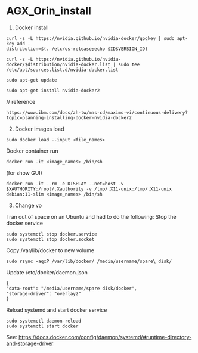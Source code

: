 # AGX_Orin_install

1. Docker install
```
curl -s -L https://nvidia.github.io/nvidia-docker/gpgkey | sudo apt-key add -
distribution=$(. /etc/os-release;echo $ID$VERSION_ID)
```

```
curl -s -L https://nvidia.github.io/nvidia-docker/$distribution/nvidia-docker.list | sudo tee /etc/apt/sources.list.d/nvidia-docker.list
```

```
sudo apt-get update
```
```
sudo apt-get install nvidia-docker2
```

// reference 
```
https://www.ibm.com/docs/zh-tw/mas-cd/maximo-vi/continuous-delivery?topic=planning-installing-docker-nvidia-docker2
```

2. Docker images load
```
sudo docker load --input <file_names>
```
Docker container run
```
docker run -it <image_names> /bin/sh
```
(for show GUI)
```
docker run -it --rm -e DISPLAY --net=host -v $XAUTHORITY:/root/.Xauthority -v /tmp/.X11-unix:/tmp/.X11-unix debian:11-slim <image_names> /bin/sh
```

3. Change vo

I ran out of space on an Ubuntu and had to do the following:
Stop the docker service
```
sudo systemctl stop docker.service
sudo systemctl stop docker.socket
```
Copy /var/lib/docker to new volume
```
sudo rsync -aqxP /var/lib/docker/ /media/username/spare\ disk/
```
Update /etc/docker/daemon.json
```
{
"data-root": "/media/username/spare disk/docker",
"storage-driver": "overlay2"
}
```
Reload systemd and start docker service
```
sudo systemctl daemon-reload
sudo systemctl start docker
```

See: https://docs.docker.com/config/daemon/systemd/#runtime-directory-and-storage-driver

